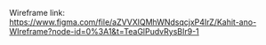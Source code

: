 Wireframe link: https://www.figma.com/file/aZVVXlQMhWNdsqcjxP4IrZ/Kahit-ano-WIreframe?node-id=0%3A1&t=TeaGlPudvRysBIr9-1
